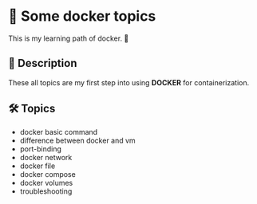 # 🐳 Some docker topics

This is my learning path of docker. 🚀

## 📌 Description
These all topics are my first step into using **DOCKER** for containerization.

## 🛠️ Topics
- docker basic command
- difference between docker and vm
- port-binding
- docker network
- docker file
- docker compose
- docker volumes
- troubleshooting 
